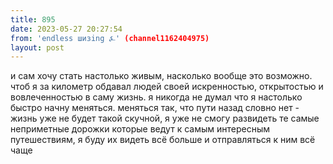 ```yaml
---
title: 895
date: 2023-05-27 20:27:54
from: 'endless шизing ⍼' (channel1162404975)
layout: post
---
```


и сам хочу стать настолько живым, насколько вообще это возможно. чтоб я за километр обдавал людей своей искренностью, открытостью и вовлеченностью в саму жизнь. я никогда не думал что я настолько быстро начну меняться. меняться так, что пути назад словно нет - жизнь уже не будет такой скучной, я уже не смогу развидеть те самые неприметные дорожки которые ведут к самым интересным путешествиям, я буду их видеть всё больше и отправляться к ним всё чаще
